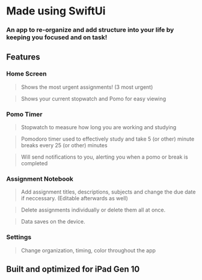 # Made using SwiftUi
### An app to re-organize and add structure into your life by keeping you focused and on task!

## Features 

### Home Screen

> Shows the most urgent assignments! (3 most urgent) 

> Shows your current stopwatch and Pomo for easy viewing


### Pomo Timer

> Stopwatch to measure how long you are working and studying

> Pomodoro timer used to effectively study and take 5 (or other) minute breaks every 25 (or other) minutes

> Will send notifications to you, alerting you when a pomo or break is completed


### Assignment Notebook 

> Add assignment titles, descriptions, subjects and change the due date if neccessary. (Editable afterwards as well) 

> Delete assignments individually or delete them all at once. 

> Data saves on the device.


### Settings 

> Change organization, timing, color throughout the app

## Built and optimized for iPad Gen 10
